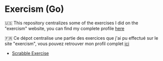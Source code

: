 # Exercism (Go)

🇺🇸 This repository centralizes some of the exercises I did on the "exercism" website, you can find my complete profile <a href="https://exercism.org/profiles/nexus9111">here</a>

🇫🇷 Ce dépot centralise une partie des exercices que j'ai pu effectué sur le site "exercism", vous pouvez retrouver mon profil complet <a href="https://exercism.org/profiles/nexus9111">ici</a>

- [Scrabble Exercise](scrabble/Instruction.md)
